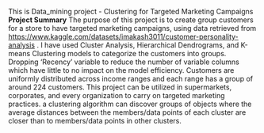 This is Data_mining project - Clustering for Targeted Marketing Campaigns
**Project Summary**
The purpose of this project is to create group customers for a store to have targeted marketing campaigns, using data retrieved from https://www.kaggle.com/datasets/imakash3011/customer-personality-analysis .
I have used Cluster Analysis, Hierarchical Dendrograms, and K-means Clustering models to categorize the customers into groups. Dropping ‘Recency’ variable to reduce the number of variable columns which have little to no impact on the model efficiency. Customers are uniformly distributed across income ranges and each range has a group of around 224 customers.
This project can be utilized in supermarkets, corporates, and every organization to carry on targeted marketing practices. a clustering algorithm can discover groups of objects where the average distances between the members/data points of each cluster are closer than to members/data points in other clusters.
